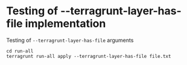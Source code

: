 # Testing of --terragrunt-layer-has-file implementation

Testing of `--terragrunt-layer-has-file` arguments


```
cd run-all
terragrunt run-all apply --terragrunt-layer-has-file file.txt
```